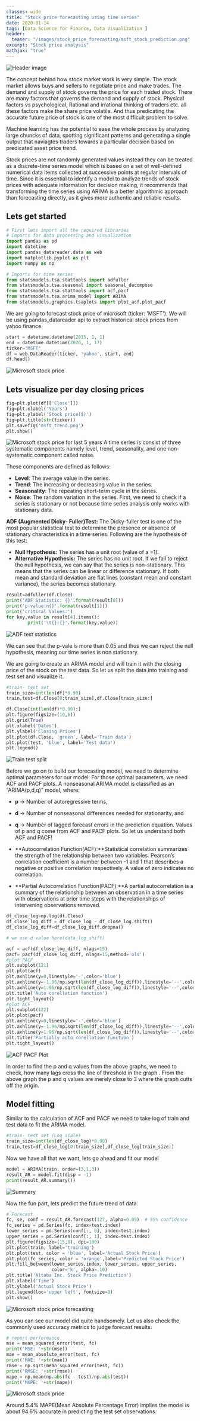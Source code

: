 ```yaml
---
classes: wide
title: "Stock price forecasting using time series"
date: 2020-01-14
tags: [Data Science for Finance, Data Visualization ]
header:
  teaser: "/images/stock_price_forecasting/msft_stock_prediction.png"
excerpt: "Stock price analysis"
mathjax: "true"
---
```


<img src="{{ site.url }}{{ site.baseurl }}/images/stock_price_forecasting/header.gif" alt="Header image">

The concept behind how stock market work is very simple. The stock market allows buys and sellers to negotiate price and make trades. The demand and supply of stock governs the price for each traded stock. There are many factors that governs the demand and supply of stock. Physical factors vs psychological, Rational and irrational thinking of traders etc. all these factors make the share price volatile. And thus predicating the accurate future price of stock is one of the most difficult problem to solve.

Machine learning has the potential to ease the whole process by analyzing large chuncks of data, spotting significant patterns and generating a single output that naviagtes traders towards a particular decision based on predicated asset price trend.

Stock prices are not randomly generated values instead they can be treated as a discrete-time series model which is based on a set of well-defined numerical data items collected at successive points at regular intervals of time. Since it is essential to identify a model to analyze trends of stock prices with adequate information for decision making, it recommends that transforming the time series using ARIMA is a better algorithmic approach than forecasting directly, as it gives more authentic and reliable results.

## Lets get started

```python
# First lets import all the required libraries
# Imports for data processing and visualization
import pandas as pd
import datetime
import pandas_datareader.data as web
import matplotlib.pyplot as plt
import numpy as np

# Imports for time series
from statsmodels.tsa.stattools import adfuller
from statsmodels.tsa.seasonal import seasonal_decompose
from statsmodels.tsa.stattools import acf,pacf
from statsmodels.tsa.arima_model import ARIMA
from statsmodels.graphics.tsaplots import plot_acf,plot_pacf
```
We are going to forecast stock price of microsoft (ticker: 'MSFT'). We will be using pandas_datareader api to extract historical stock prices from yahoo finance.

```python
start = datetime.datetime(2015, 1, 1)
end = datetime.datetime(2020, 1, 17)
ticker="MSFT"
df = web.DataReader(ticker, 'yahoo', start, end)
df.head()
```
<img src="{{ site.url }}{{ site.baseurl }}/images/stock_price_forecasting/msft_head.png" alt="Microsoft stock price">

## Lets visualize per day closing prices

```python
fig=plt.plot(df[['Close']])
fig=plt.xlabel('Years')
fig=plt.ylabel('Stock price($)')
fig=plt.title(str(ticker))
plt.savefig('msft_trend.png')
plt.show()
```
<img src="{{ site.url }}{{ site.baseurl }}/images/stock_price_forecasting/msft_trendline.png" alt="Microsoft stock price for last 5 years">
A time series is consist of three systematic components namely level, trend, seasonality, and one non-systematic component called noise.

These components are defined as follows:

- **Level**: The average value in the series.
- **Trend**: The increasing or decreasing value in the series.
- **Seasonality**: The repeating short-term cycle in the series.
- **Noise**: The random variation in the series.
First, we need to check if a series is stationary or not because time series analysis only works with stationary data.

**ADF (Augmented Dicky- Fuller)Test:**
The Dicky-fuller test is one of the most popular statistical test to determine the presence or absence of stationary characteristics in a time series. Following are the hypothesis of this test:

- **Null Hypothesis:** The series has a unit root (value of a =1).
- **Alternative Hypothesis:** The series has no unit root. If we fail to reject the null hypothesis, we can say that the series is non-stationary. This means that the series can be linear or difference stationary. If both mean and standard deviation are flat lines (constant mean and constant variance), the series becomes stationary.

```python
result=adfuller(df.Close)
print('ADF Statistic: {}'.format(result[0]))
print('p-value:n{}'.format(result[1]))
print('critical Values:')
for key,value in result[4].items():
        print('\t{}:{}'.format(key,value))
```
<img src="{{ site.url }}{{ site.baseurl }}/images/stock_price_forecasting/ADF_stats.png" alt="ADF test statistics">

We can see that the p-vale is more than 0.05 and thus we can reject the null hypothesis, meaning our time series is non stationary.


We are going to create an ARIMA model and will train it with the closing price of the stock on the test data. So let us split the data into training and test set and visualize it.

```python
#train- test set
train_size=int(len(df)*0.90)
train,test=df.Close[0:train_size],df.Close[train_size:]

df.Close[int(len(df)*0.90):]
plt.figure(figsize=(10,6))
plt.grid(True)
plt.xlabel('Dates')
plt.ylabel('Closing Prices')
plt.plot(df.Close, 'green', label='Train data')
plt.plot(test, 'blue', label='Test data')
plt.legend()
```

<img src="{{ site.url }}{{ site.baseurl }}/images/stock_price_forecasting/train_test_split.png" alt="Train test split">

Before we go on to build our forecasting model, we need to determine optimal parameters for our model. For those optimal parameters, we need ACF and PACF plots. A nonseasonal ARIMA model is classified as an “ARIMA(p,d,q)” model, where:

- **p** → Number of autoregressive terms,
- **d** → Number of nonseasonal differences needed for stationarity, and
- **q** → Number of lagged forecast errors in the prediction equation. Values of p and q come from ACF and PACF plots. So let us understand both ACF and PACF!

- **Autocorrelation Function(ACF):**Statistical correlation summarizes the strength of the relationship between two variables. Pearson’s correlation coefficient is a number between -1 and 1 that describes a negative or positive correlation respectively. A value of zero indicates no correlation.

- **Partial Autocorrelation Function(PACF):**A partial autocorrelation is a summary of the relationship between an observation in a time series with observations at prior time steps with the relationships of intervening observations removed.

```python
df_close_log=np.log(df.Close)
df_close_log_diff = df_close_log - df_close_log.shift()
df_close_log_diff=df_close_log_diff.dropna()

# we use d value here(data_log_shift)

acf = acf(df_close_log_diff, nlags=15)
pacf= pacf(df_close_log_diff, nlags=15,method='ols')
#plot PACF
plt.subplot(121)
plt.plot(acf) 
plt.axhline(y=0,linestyle='-',color='blue')
plt.axhline(y=-1.96/np.sqrt(len(df_close_log_diff)),linestyle='--',color='black')
plt.axhline(y=1.96/np.sqrt(len(df_close_log_diff)),linestyle='--',color='black')
plt.title('Auto corellation function')
plt.tight_layout()
#plot ACF
plt.subplot(122)
plt.plot(pacf) 
plt.axhline(y=0,linestyle='-',color='blue')
plt.axhline(y=-1.96/np.sqrt(len(df_close_log_diff)),linestyle='--',color='black')
plt.axhline(y=1.96/np.sqrt(len(df_close_log_diff)),linestyle='--',color='black')
plt.title('Partially auto corellation function')
plt.tight_layout()

```

<img src="{{ site.url }}{{ site.baseurl }}/images/stock_price_forecasting/acf_pacf.png" alt="ACF PACF Plot">

In order to find the p and q values from the above graphs, we need to check, how many lags cross the line of threshold in the graph . From the above graph the p and q values are merely close to 3 where the graph cutts off the origin. 

## Model fitting

Similar to the calculation of ACF and PACF we need to take log of train and test data to fit the ARIMA model.

```python
#train- test set (Log scale)
train_size=int(len(df_close_log)*0.90)
train,test=df_close_log[0:train_size],df_close_log[train_size:]
```
Now we have all that we want, lets go ahead and fit our model
```python
model = ARIMA(train, order=(3,1,3))
result_AR = model.fit(disp = -1)
print(result_AR.summary())
```
<img src="{{ site.url }}{{ site.baseurl }}/images/stock_price_forecasting/summary.png" alt="Summary">

Now the fun part, lets predict the future trend of data.

```python
# Forecast
fc, se, conf = result_AR.forecast(127, alpha=0.05)  # 95% confidence
fc_series = pd.Series(fc, index=test.index)
lower_series = pd.Series(conf[:, 0], index=test.index)
upper_series = pd.Series(conf[:, 1], index=test.index)
plt.figure(figsize=(15,8), dpi=100)
plt.plot(train, label='training')
plt.plot(test, color = 'blue', label='Actual Stock Price')
plt.plot(fc_series, color = 'orange',label='Predicted Stock Price')
plt.fill_between(lower_series.index, lower_series, upper_series, 
                 color='k', alpha=.10)
plt.title('Altaba Inc. Stock Price Prediction')
plt.xlabel('Time')
plt.ylabel('Actual Stock Price')
plt.legend(loc='upper left', fontsize=8)
plt.show()
```

<img src="{{ site.url }}{{ site.baseurl }}/images/stock_price_forecasting/msft_stock_prediction.png" alt="Microsoft stock price forecasting">

As you can see our model did quite handsomely. Let us also check the commonly used accuracy metrics to judge forecast results:

```python
# report performance
mse = mean_squared_error(test, fc)
print('MSE: '+str(mse))
mae = mean_absolute_error(test, fc)
print('MAE: '+str(mae))
rmse = np.sqrt(mean_squared_error(test, fc))
print('RMSE: '+str(rmse))
mape = np.mean(np.abs(fc - test)/np.abs(test))
print('MAPE: '+str(mape))

```
<img src="{{ site.url }}{{ site.baseurl }}/images/stock_price_forecasting/result_chart.png" alt="Microsoft stock price">

Around 5.4% MAPE(Mean Absolute Percentage Error) implies the model is about 94.6% accurate in predicting the test set observations.